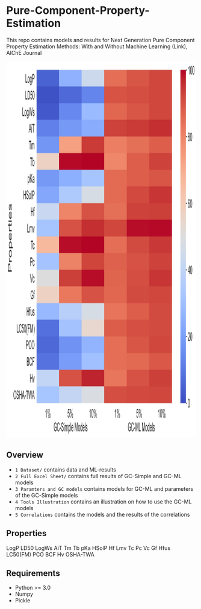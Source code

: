 # Pure-Component-Property-Estimation
This repo contains models and results for Next Generation Pure Component Property Estimation Methods: With and Without Machine Learning (Link), AIChE Journal

<img src="https://github.com/PEESEgroup/Pure-Component-Property-Estimation/blob/main/MAT1.jpg" width="1000" height="1000">

## Overview
* `1 Dataset/` contains data and ML-results
* `2 Full Excel Sheet/` contains full results of GC-Simple and GC-ML models
* `3 Paramters and GC models` contains models for GC-ML and parameters of the GC-Simple models
* `4 Tools Illustration` contains an illustration on how to use the GC-ML models
* `5 Correlations` contains the models and the results of the correlations
## Properties
LogP
LD50
LogWs
AiT
Tm
Tb
pKa
HSolP
Hf
Lmv
Tc
Pc
Vc
Gf
Hfus
LC50(FM)
PCO
BCF
Hv
OSHA-TWA
## Requirements
* Python >= 3.0
* Numpy
* Pickle 

